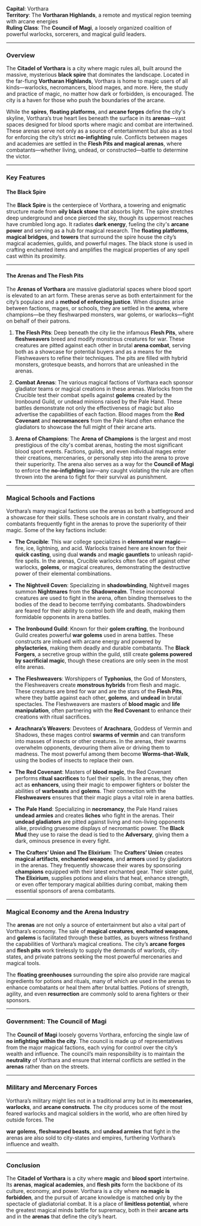 **Capital**: Vorthara  
**Territory**: The **Vortharan Highlands**, a remote and mystical region teeming with arcane energies  
**Ruling Class**: The **Council of Magi**, a loosely organized coalition of powerful warlocks, sorcerers, and magical guild leaders.

---
### **Overview**

The **Citadel of Vorthara** is a city where magic rules all, built around the massive, mysterious **black spire** that dominates the landscape. Located in the far-flung **Vortharan Highlands**, Vorthara is home to magic users of all kinds—warlocks, necromancers, blood mages, and more. Here, the study and practice of magic, no matter how dark or forbidden, is encouraged. The city is a haven for those who push the boundaries of the arcane.

While the **spires**, **floating platforms**, and **arcane forges** define the city's skyline, Vorthara’s true heart lies beneath the surface in its **arenas**—vast spaces designed for blood sports where magic and combat are intertwined. These arenas serve not only as a source of entertainment but also as a tool for enforcing the city’s strict **no-infighting** rule. Conflicts between mages and academies are settled in the **Flesh Pits and magical arenas**, where combatants—whether living, undead, or constructed—battle to determine the victor.

---

### **Key Features**

#### **The Black Spire**

The **Black Spire** is the centerpiece of Vorthara, a towering and enigmatic structure made from **oily black stone** that absorbs light. The spire stretches deep underground and once pierced the sky, though its uppermost reaches have crumbled long ago. It radiates **dark energy**, fueling the city's **arcane power** and serving as a hub for magical research. The **floating platforms**, **magical bridges**, and **towers** that surround the spire house the city’s magical academies, guilds, and powerful mages. The black stone is used in crafting enchanted items and amplifies the magical properties of any spell cast within its proximity.

---

#### **The Arenas and The Flesh Pits**

The **Arenas of Vorthara** are massive gladiatorial spaces where blood sport is elevated to an art form. These arenas serve as both entertainment for the city’s populace and a **method of enforcing justice**. When disputes arise between factions, mages, or schools, they are settled in the **arena**, where champions—be they fleshwarped monsters, war golems, or warlocks—fight on behalf of their patrons.

1. **The Flesh Pits**: Deep beneath the city lie the infamous **Flesh Pits**, where **fleshweavers** breed and modify monstrous creatures for war. These creatures are pitted against each other in brutal **arena combat**, serving both as a showcase for potential buyers and as a means for the Fleshweavers to refine their techniques. The pits are filled with hybrid monsters, grotesque beasts, and horrors that are unleashed in the arenas.

2. **Combat Arenas**: The various magical factions of Vorthara each sponsor gladiator teams or magical creations in these arenas. Warlocks from the Crucible test their combat spells against **golems** created by the Ironbound Guild, or undead minions raised by the Pale Hand. These battles demonstrate not only the effectiveness of magic but also advertise the capabilities of each faction. Blood mages from the **Red Covenant** and **necromancers** from the Pale Hand often enhance the gladiators to showcase the full might of their arcane arts.

3. **Arena of Champions**: The **Arena of Champions** is the largest and most prestigious of the city's combat arenas, hosting the most significant blood sport events. Factions, guilds, and even individual mages enter their creations, mercenaries, or personally step into the arena to prove their superiority. The arena also serves as a way for the **Council of Magi** to enforce the **no-infighting** law—any caught violating the rule are often thrown into the arena to fight for their survival as punishment.

---

### **Magical Schools and Factions**

Vorthara’s many magical factions use the arenas as both a battleground and a showcase for their skills. These schools are in constant rivalry, and their combatants frequently fight in the arenas to prove the superiority of their magic. Some of the key factions include:

- **The Crucible**: This war college specializes in **elemental war magic**—fire, ice, lightning, and acid. Warlocks trained here are known for their **quick casting**, using dual **wands** and **magic gauntlets** to unleash rapid-fire spells. In the arenas, Crucible warlocks often face off against other warlocks, **golems**, or magical creatures, demonstrating the destructive power of their elemental combinations.

- **The Nightveil Coven**: Specializing in **shadowbinding**, Nightveil mages summon **Nightmares** from the **Shadowrealm**. These incorporeal creatures are used to fight in the arena, often binding themselves to the bodies of the dead to become terrifying combatants. Shadowbinders are feared for their ability to control both life and death, making them formidable opponents in arena battles.

- **The Ironbound Guild**: Known for their **golem crafting**, the Ironbound Guild creates powerful **war golems** used in arena battles. These constructs are imbued with arcane energy and powered by **phylacteries**, making them deadly and durable combatants. The **Black Forgers**, a secretive group within the guild, still create **golems powered by sacrificial magic**, though these creations are only seen in the most elite arenas.

- **The Fleshweavers**: Worshippers of **Typhonius**, the God of Monsters, the Fleshweavers create **monstrous hybrids** from flesh and magic. These creatures are bred for war and are the stars of the **Flesh Pits**, where they battle against each other, **golems**, and **undead** in brutal spectacles. The Fleshweavers are masters of **blood magic** and **life manipulation**, often partnering with the **Red Covenant** to enhance their creations with ritual sacrifices.

- **Arachnara’s Weavers**: Devotees of **Arachnara**, Goddess of Vermin and Shadows, these mages control **swarms of vermin** and can transform into masses of insects or other creatures. In the arenas, their swarms overwhelm opponents, devouring them alive or driving them to madness. The most powerful among them become **Worms-that-Walk**, using the bodies of insects to replace their own.

- **The Red Covenant**: Masters of **blood magic**, the Red Covenant performs **ritual sacrifices** to fuel their spells. In the arenas, they often act as **enhancers**, using their magic to empower fighters or bolster the abilities of **warbeasts** and **golems**. Their connection with the **Fleshweavers** ensures that their magic plays a vital role in arena battles.

- **The Pale Hand**: Specializing in **necromancy**, the Pale Hand raises **undead armies** and creates **liches** who fight in the arenas. Their **undead gladiators** are pitted against living and non-living opponents alike, providing gruesome displays of necromantic power. The **Black Mud** they use to raise the dead is tied to the **Adversary**, giving them a dark, ominous presence in every fight.

- **The Crafters’ Union and The Elixirium**: The **Crafters’ Union** creates **magical artifacts**, **enchanted weapons**, and **armors** used by gladiators in the arenas. They frequently showcase their wares by sponsoring **champions** equipped with their latest enchanted gear. Their sister guild, **The Elixirium**, supplies potions and elixirs that heal, enhance strength, or even offer temporary magical abilities during combat, making them essential sponsors of arena combatants.

---

### **Magical Economy and the Arena Industry**

The **arenas** are not only a source of entertainment but also a vital part of Vorthara’s economy. The sale of **magical creatures**, **enchanted weapons**, and **golems** is facilitated through these battles, as buyers witness firsthand the capabilities of Vorthara’s magical creations. The city’s **arcane forges** and **flesh pits** work tirelessly to supply the demands of warlords, city-states, and private patrons seeking the most powerful mercenaries and magical tools.

The **floating greenhouses** surrounding the spire also provide rare magical ingredients for potions and rituals, many of which are used in the arenas to enhance combatants or heal them after brutal battles. Potions of strength, agility, and even **resurrection** are commonly sold to arena fighters or their sponsors.

---

### **Government: The Council of Magi**

The **Council of Magi** loosely governs Vorthara, enforcing the single law of **no infighting within the city**. The council is made up of representatives from the major magical factions, each vying for control over the city’s wealth and influence. The council’s main responsibility is to maintain the **neutrality** of Vorthara and ensure that internal conflicts are settled in the **arenas** rather than on the streets.

---

### **Military and Mercenary Forces**

Vorthara’s military might lies not in a traditional army but in its **mercenaries**, **warlocks**, and **arcane constructs**. The city produces some of the most feared warlocks and magical soldiers in the world, who are often hired by outside forces. The

 **war golems**, **fleshwarped beasts**, and **undead armies** that fight in the arenas are also sold to city-states and empires, furthering Vorthara’s influence and wealth.

---

### **Conclusion**

The **Citadel of Vorthara** is a city where **magic** and **blood sport** intertwine. Its **arenas**, **magical academies**, and **flesh pits** form the backbone of its culture, economy, and power. Vorthara is a city where **no magic is forbidden**, and the pursuit of arcane knowledge is matched only by the spectacle of gladiatorial combat. It is a place of **limitless potential**, where the greatest magical minds battle for supremacy, both in their **arcane arts** and in the **arenas** that define the city’s heart.